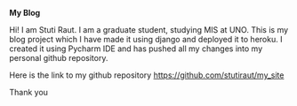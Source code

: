 <html>
<head>

<strong> My Blog</strong>

<p>Hi! I am Stuti Raut.
I am a graduate student, studying MIS at UNO. This is my blog project which I have made it using django and deployed it to heroku. 
I created it using Pycharm IDE and has pushed all my changes into my personal github repository.

Here is the link to my github repository https://github.com/stutiraut/my_site </br>

Thank you
</p>
</html>
